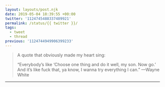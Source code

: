 ```yaml
---
layout: layouts/post.njk
date: 2019-05-04 18:39:55 +00:00
twitter: '1124745488337489921'
permalink: /status/{{ twitter }}/
tags: 
  - tweet
  - thread
previous: '1124744949906399233'
---
```


> A quote that obviously made my heart sing: 
> 
> “Everybody’s like ‘Choose one thing and do it well, my son. Now go.’ And it’s like fuck that, ya know, I wanna try everything I can.” —Wayne White

---
